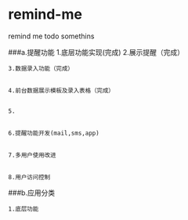 # remind-me


remind me todo somethins


###a.提醒功能
	1.底层功能实现(完成)
	2.展示提醒（完成）
	
	3.数据录入功能（完成）
	
	
	4.前台数据展示模板及录入表格（完成）
	
	
	5.
	
	
	6.提醒功能开发(mail,sms,app)
	
	
	7.多用户使用改进
	
	
	8.用户访问控制

	
###b.应用分类


	1.底层功能
